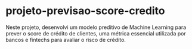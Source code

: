 # projeto-previsao-score-credito
Neste projeto, desenvolvi um modelo preditivo de Machine Learning para prever o score de crédito de clientes, uma métrica essencial utilizada por bancos e fintechs para avaliar o risco de crédito.
